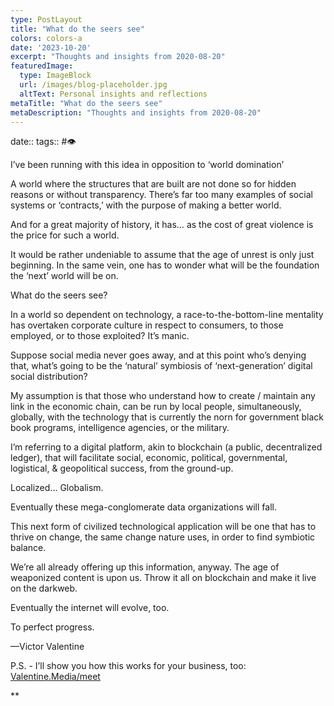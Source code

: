 ```yaml
---
type: PostLayout
title: "What do the seers see"
colors: colors-a
date: '2023-10-20'
excerpt: "Thoughts and insights from 2020-08-20"
featuredImage:
  type: ImageBlock
  url: /images/blog-placeholder.jpg
  altText: Personal insights and reflections
metaTitle: "What do the seers see"
metaDescription: "Thoughts and insights from 2020-08-20"
---
```

date:: 
tags:: #👁

I’ve been running with this idea in opposition to ‘world domination’

A world where the structures that are built are not done so for hidden reasons or without transparency. There’s far too many examples of social systems or ‘contracts,’ with the purpose of making a better world.

And for a great majority of history, it has… as the cost of great violence is the price for such a world.

It would be rather undeniable to assume that the age of unrest is only just beginning. In the same vein, one has to wonder what will be the foundation the ‘next’ world will be on.

What do the seers see?

In a world so dependent on technology, a race-to-the-bottom-line mentality has overtaken corporate culture in respect to consumers, to those employed, or to those exploited? It’s manic.

Suppose social media never goes away, and at this point who’s denying that, what’s going to be the ‘natural’ symbiosis of ‘next-generation’ digital social distribution?

My assumption is that those who understand how to create / maintain any link in the economic chain, can be run by local people, simultaneously, globally, with the technology that is currently the norn for government black book programs, intelligence agencies, or the military.

I’m referring to a digital platform, akin to blockchain (a public, decentralized ledger), that will facilitate social, economic, political, governmental, logistical, & geopolitical success, from the ground-up.

Localized... Globalism.

Eventually these mega-conglomerate data organizations will fall.

This next form of civilized technological application will be one that has to thrive on change, the same change nature uses, in order to find symbiotic balance.

We’re all already offering up this information, anyway. The age of weaponized content is upon us. Throw it all on blockchain and make it live on the darkweb. 

Eventually the internet will evolve, too.

To perfect progress.

—Victor Valentine

P.S. - I’ll show you how this works for your business, too: [Valentine.Media/meet](http://www.valentine.media/meet)

**